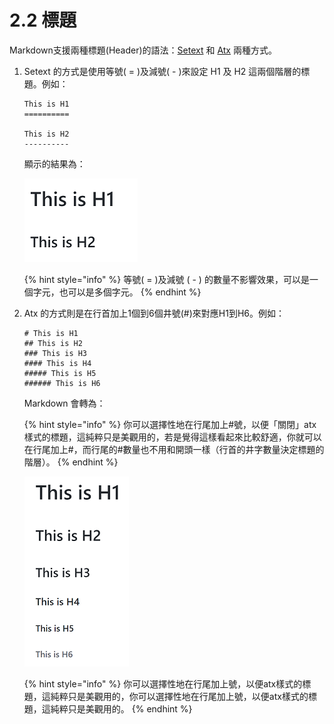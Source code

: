# 2.2 標題

Markdown支援兩種標題(Header)的語法：[Setext][1] 和 [Atx][2] 兩種方式。

[1]:(<https://docutils.sourceforge.io/mirror/setext.html>)
[2]:(<http://www.aaronsw.com/2002/atx/>)


1. Setext 的方式是使用等號( = )及減號( - )來設定 H1 及 H2 這兩個階層的標題。例如：

    ```
    This is H1
    ==========

    This is H2
    ----------
    ```

    顯示的結果為：

    <img src="../.gitbook/assets/title-1.png" alt="">

    {% hint style="info" %}
    等號( = )及減號 ( - ) 的數量不影響效果，可以是一個字元，也可以是多個字元。
    {% endhint %}

2. Atx 的方式則是在行首加上1個到6個井號(#)來對應H1到H6。例如：

    ```
    # This is H1
    ## This is H2
    ### This is H3
    #### This is H4
    ##### This is H5
    ###### This is H6
    ```

    Markdown 會轉為：

    {% hint style="info" %}
    你可以選擇性地在行尾加上#號，以便「關閉」atx樣式的標題，這純粹只是美觀用的，若是覺得這樣看起來比較舒適，你就可以在行尾加上#，而行尾的#數量也不用和開頭一樣（行首的井字數量決定標題的階層）。
    {% endhint %}

    <img src="../.gitbook/assets/title-2.png" alt=""/>

    {% hint style="info" %}
    你可以選擇性地在行尾加上號，以便atx樣式的標題，這純粹只是美觀用的，你可以選擇性地在行尾加上號，以便atx樣式的標題，這純粹只是美觀用的。
    {% endhint %}
